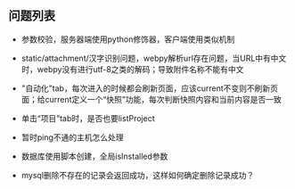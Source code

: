 
## 问题列表

* 参数校验，服务器端使用python修饰器，客户端使用类似机制

* static/attachment/汉字识别问题，webpy解析url存在问题，当URL中有中文时，webpy没有进行utf-8之类的解码；导致附件名称不能有中文

* "自动化"tab，每次进入的时候都会刷新页面，应该current不变则不刷新页面；给current定义一个“快照”功能，每次判断快照内容和当前内容是否一致

* 单击“项目”tab时，是否也要listProject

* 暂时ping不通的主机怎么处理

* 数据库使用脚本创建，全局isInstalled参数

* mysql删除不存在的记录会返回成功，这样如何确定删除记录成功？

